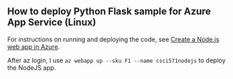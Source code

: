 ## How to deploy Python Flask sample for Azure App Service (Linux)

For instructions on running and deploying the code, see [Create a Node.js web app in Azure](https://docs.microsoft.com/en-us/azure/app-service/quickstart-nodejs).

After az login, I use `az webapp up --sku F1 --name csci571nodejs` to deploy the NodeJS app.